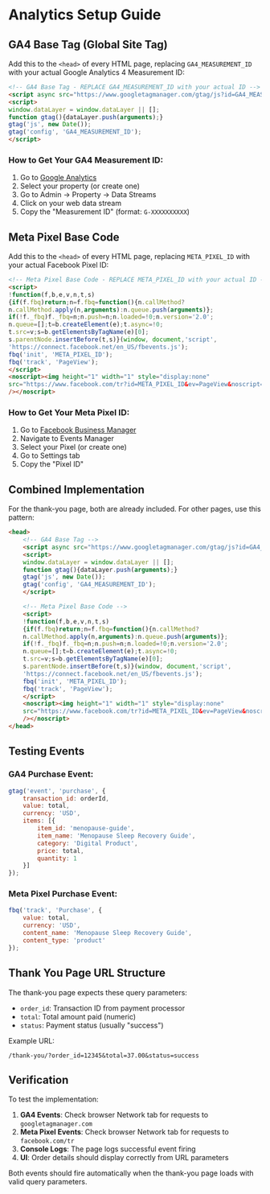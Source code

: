 # Analytics Setup Guide

## GA4 Base Tag (Global Site Tag)

Add this to the `<head>` of every HTML page, replacing `GA4_MEASUREMENT_ID` with your actual Google Analytics 4 Measurement ID:

```html
<!-- GA4 Base Tag - REPLACE GA4_MEASUREMENT_ID with your actual ID -->
<script async src="https://www.googletagmanager.com/gtag/js?id=GA4_MEASUREMENT_ID"></script>
<script>
window.dataLayer = window.dataLayer || [];
function gtag(){dataLayer.push(arguments);}
gtag('js', new Date());
gtag('config', 'GA4_MEASUREMENT_ID');
</script>
```

### How to Get Your GA4 Measurement ID:
1. Go to [Google Analytics](https://analytics.google.com)
2. Select your property (or create one)
3. Go to Admin → Property → Data Streams
4. Click on your web data stream
5. Copy the "Measurement ID" (format: `G-XXXXXXXXXX`)

## Meta Pixel Base Code

Add this to the `<head>` of every HTML page, replacing `META_PIXEL_ID` with your actual Facebook Pixel ID:

```html
<!-- Meta Pixel Base Code - REPLACE META_PIXEL_ID with your actual ID -->
<script>
!function(f,b,e,v,n,t,s)
{if(f.fbq)return;n=f.fbq=function(){n.callMethod?
n.callMethod.apply(n,arguments):n.queue.push(arguments)};
if(!f._fbq)f._fbq=n;n.push=n;n.loaded=!0;n.version='2.0';
n.queue=[];t=b.createElement(e);t.async=!0;
t.src=v;s=b.getElementsByTagName(e)[0];
s.parentNode.insertBefore(t,s)}(window, document,'script',
'https://connect.facebook.net/en_US/fbevents.js');
fbq('init', 'META_PIXEL_ID');
fbq('track', 'PageView');
</script>
<noscript><img height="1" width="1" style="display:none"
src="https://www.facebook.com/tr?id=META_PIXEL_ID&ev=PageView&noscript=1"
/></noscript>
```

### How to Get Your Meta Pixel ID:
1. Go to [Facebook Business Manager](https://business.facebook.com)
2. Navigate to Events Manager
3. Select your Pixel (or create one)
4. Go to Settings tab
5. Copy the "Pixel ID"

## Combined Implementation

For the thank-you page, both are already included. For other pages, use this pattern:

```html
<head>
    <!-- GA4 Base Tag -->
    <script async src="https://www.googletagmanager.com/gtag/js?id=GA4_MEASUREMENT_ID"></script>
    <script>
    window.dataLayer = window.dataLayer || [];
    function gtag(){dataLayer.push(arguments);}
    gtag('js', new Date());
    gtag('config', 'GA4_MEASUREMENT_ID');
    </script>

    <!-- Meta Pixel Base Code -->
    <script>
    !function(f,b,e,v,n,t,s)
    {if(f.fbq)return;n=f.fbq=function(){n.callMethod?
    n.callMethod.apply(n,arguments):n.queue.push(arguments)};
    if(!f._fbq)f._fbq=n;n.push=n;n.loaded=!0;n.version='2.0';
    n.queue=[];t=b.createElement(e);t.async=!0;
    t.src=v;s=b.getElementsByTagName(e)[0];
    s.parentNode.insertBefore(t,s)}(window, document,'script',
    'https://connect.facebook.net/en_US/fbevents.js');
    fbq('init', 'META_PIXEL_ID');
    fbq('track', 'PageView');
    </script>
    <noscript><img height="1" width="1" style="display:none"
    src="https://www.facebook.com/tr?id=META_PIXEL_ID&ev=PageView&noscript=1"
    /></noscript>
</head>
```

## Testing Events

### GA4 Purchase Event:
```javascript
gtag('event', 'purchase', {
    transaction_id: orderId,
    value: total,
    currency: 'USD',
    items: [{
        item_id: 'menopause-guide',
        item_name: 'Menopause Sleep Recovery Guide',
        category: 'Digital Product',
        price: total,
        quantity: 1
    }]
});
```

### Meta Pixel Purchase Event:
```javascript
fbq('track', 'Purchase', {
    value: total,
    currency: 'USD',
    content_name: 'Menopause Sleep Recovery Guide',
    content_type: 'product'
});
```

## Thank You Page URL Structure

The thank-you page expects these query parameters:
- `order_id`: Transaction ID from payment processor
- `total`: Total amount paid (numeric)
- `status`: Payment status (usually "success")

Example URL:
```
/thank-you/?order_id=12345&total=37.00&status=success
```

## Verification

To test the implementation:

1. **GA4 Events**: Check browser Network tab for requests to `googletagmanager.com`
2. **Meta Pixel Events**: Check browser Network tab for requests to `facebook.com/tr`
3. **Console Logs**: The page logs successful event firing
4. **UI**: Order details should display correctly from URL parameters

Both events should fire automatically when the thank-you page loads with valid query parameters.
